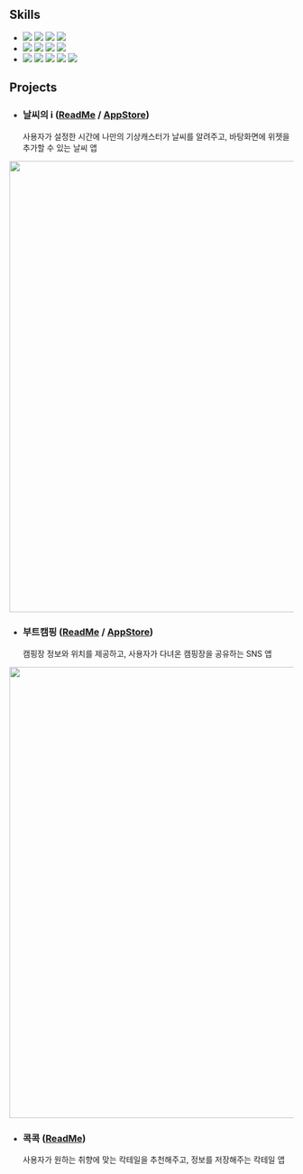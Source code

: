 ## Skills
- <img src="https://img.shields.io/badge/iOS-181717?style=flat&logo=Apple&logoColor=Black"/> <img src="https://img.shields.io/badge/Swift-F05138?style=flat&logo=Swift&logoColor=white"/> <img src="https://img.shields.io/badge/UIKit-2396F3?style=flat&logo=UIKit&logoColor=white"/> <img src="https://img.shields.io/badge/SwiftUI-000000?style=flat&logo=Swift&logoColor=blue"/>
- <img src="https://img.shields.io/badge/RxSwift-fa4db3?style=flat&logo=ReactiveX&logoColor=white"/> <img src="https://img.shields.io/badge/Combine-F05138?style=flat&logo=Swift&logoColor=white"/> <img src="https://img.shields.io/badge/SPM-F05138?style=flat&logo=Swift&logoColor=white"/> <img src="https://img.shields.io/badge/CocoaPods-EE3322?style=flat&logo=CocoaPods&logoColor=white"/>
- <img src="https://img.shields.io/badge/Git-F05032?style=flat&logo=Git&logoColor=white"/> <img src="https://img.shields.io/badge/GitHub-181717?style=flat&logo=GitHub&logoColor=white"/> <img src="https://img.shields.io/badge/Notion-000000?style=flat&logo=Notion&logoColor=white"/> <img src="https://img.shields.io/badge/Slack-4A154B?style=flat&logo=Slack&logoColor=white"/> <img src="https://img.shields.io/badge/Figma-F24E1E?style=flat&logo=Figma&logoColor=white"/> <br>

## Projects
- ### 날씨의 i ([ReadMe](https://github.com/thekoon0456/WeatherI_Refactor) / [AppStore](https://apps.apple.com/kr/app/bottles-%EB%B0%94%ED%8B%80%EC%A6%88/id1671470705))
   사용자가 설정한 시간에 나만의 기상캐스터가 날씨를 알려주고, 바탕화면에 위젯을 추가할 수 있는 날씨 앱 <br>
<div align="center"> <img src="https://github.com/thekoon0456/WeatherI_Refactor/assets/106993057/bb8bd015-4331-4745-b567-54393f626d31" width="800"> </div>

- ### 부트캠핑 ([ReadMe](https://github.com/thekoon0456/BootCamping_Refactor) / [AppStore](https://apps.apple.com/kr/app/bottles-%EB%B0%94%ED%8B%80%EC%A6%88/id1671470705))
   캠핑장 정보와 위치를 제공하고, 사용자가 다녀온 캠핑장을 공유하는 SNS 앱 <br>
<div align="center"> <img src="https://github.com/thekoon0456/thekoon0456/assets/106993057/eeb84302-5b15-4b76-975c-da6677992a29" width="800"> </div>
  
- ### 콕콕 ([ReadMe](https://github.com/thekoon0456/CokCok_Refactor))
   사용자가 원하는 취향에 맞는 칵테일을 추천해주고, 정보를 저장해주는 칵테일 앱 <br>
